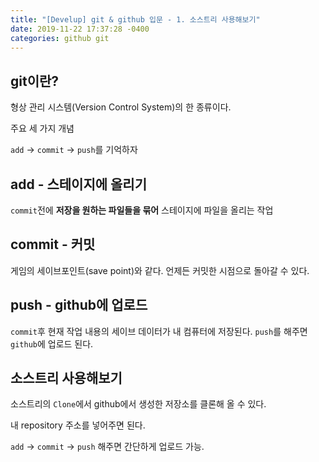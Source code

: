 ```yaml
---
title: "[Develup] git & github 입문 - 1. 소스트리 사용해보기"
date: 2019-11-22 17:37:28 -0400
categories: github git
---
```


## git이란?
형상 관리 시스템(Version Control System)의 한 종류이다.

주요 세 가지 개념 

`add` -> `commit` -> `push`를 기억하자


## add - 스테이지에 올리기
`commit`전에 **저장을 원하는 파일들을 묶어** 스테이지에 파일을 올리는 작업


## commit - 커밋
게임의 세이브포인트(save point)와 같다. 언제든 커밋한 시점으로 돌아갈 수 있다.


## push - github에 업로드
`commit`후 현재 작업 내용의 세이브 데이터가 내 컴퓨터에 저장된다. `push`를 해주면 `github`에 업로드 된다.


## 소스트리 사용해보기
소스트리의 `Clone`에서 github에서 생성한 저장소를 클론해 올 수 있다. 

내 repository 주소를 넣어주면 된다.

`add` -> `commit` -> `push` 해주면 간단하게 업로드 가능.
